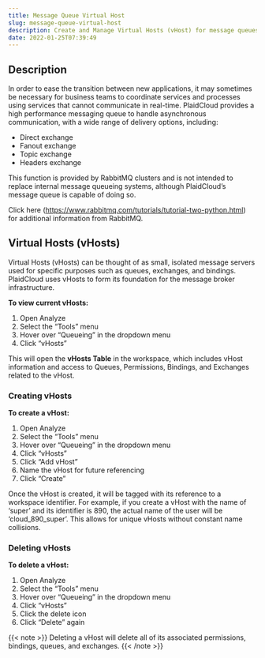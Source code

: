 ```yaml
---
title: Message Queue Virtual Host
slug: message-queue-virtual-host
description: Create and Manage Virtual Hosts (vHost) for message queues
date: 2022-01-25T07:39:49
---
```



## Description


In order to ease the transition between new applications, it may sometimes be necessary for business teams to coordinate services and processes using services that cannot communicate in real-time. PlaidCloud provides a high performance messaging queue to handle asynchronous communication, with a wide range of delivery options, including:


* Direct exchange
* Fanout exchange
* Topic exchange
* Headers exchange

This function is provided by RabbitMQ clusters and is not intended to replace internal message queueing systems, although PlaidCloud’s message queue is capable of doing so.



Click here (<https://www.rabbitmq.com/tutorials/tutorial-two-python.html>) for additional information from RabbitMQ.



## Virtual Hosts (vHosts)


Virtual Hosts (vHosts) can be thought of as small, isolated message servers used for specific purposes such as queues, exchanges, and bindings. PlaidCloud uses vHosts to form its foundation for the message broker infrastructure.



**To view current vHosts:**


1. Open Analyze
2. Select the “Tools” menu
3. Hover over “Queueing” in the dropdown menu
4. Click “vHosts”

This will open the **vHosts Table** in the workspace, which includes vHost information and access to Queues, Permissions, Bindings, and Exchanges related to the vHost.



### Creating vHosts


**To create a vHost:**


1. Open Analyze
2. Select the “Tools” menu
3. Hover over “Queueing” in the dropdown menu
4. Click “vHosts”
5. Click “Add vHost”
6. Name the vHost for future referencing
7. Click “Create”

Once the vHost is created, it will be tagged with its reference to a workspace identifier. For example, if you create a vHost with the name of ‘super’ and its identifier is 890, the actual name of the user will be ‘cloud_890_super’. This allows for unique vHosts without constant name collisions.



### Deleting vHosts


**To delete a vHost:**


1. Open Analyze
2. Select the “Tools” menu
3. Hover over “Queueing” in the dropdown menu
4. Click “vHosts”
5. Click the delete icon
6. Click “Delete” again

{{< note >}}
Deleting a vHost will delete all of its associated permissions, bindings, queues, and exchanges.
{{< /note >}}


  


